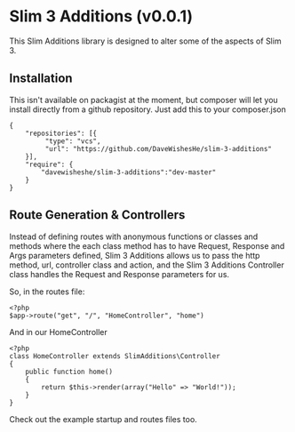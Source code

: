 # Slim 3 Additions (v0.0.1)
This Slim Additions library is designed to alter some of the aspects of Slim 3.

## Installation
This isn't available on packagist at the moment, but composer will let you install directly from a github repository. Just add this to your composer.json

    {
        "repositories": [{
             "type": "vcs",
             "url": "https://github.com/DaveWishesHe/slim-3-additions"
        }],
        "require": {
            "davewisheshe/slim-3-additions":"dev-master"
        }
    }

## Route Generation & Controllers
Instead of defining routes with anonymous functions or classes and methods where the each class method has to have Request, Response and Args parameters defined, Slim 3 Additions allows us to pass the http method, url, controller class and action, and the Slim 3 Additions Controller class handles the Request and Response parameters for us.

So, in the routes file:

    <?php 
    $app->route("get", "/", "HomeController", "home")

And in our HomeController

    <?php
    class HomeController extends SlimAdditions\Controller
    {
        public function home()
        {
            return $this->render(array("Hello" => "World!"));
        }
    }

Check out the example startup and routes files too.
